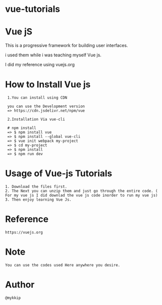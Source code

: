 # vue-tutorials

# Vue jS
This is a progressive framework for building user interfaces. 

i used them while i was teaching myself Vue js.

I did my reference using vuejs.org

# How to Install Vue js
 	 
 	 1.You can install using CDN

 	 you can use the Development version
 	 => https://cdn.jsdelivr.net/npm/vue

 	 2.Installation Via vue-cli

 	 # npm install
 	 => $ npm install vue
 	 => $ npm install --global vue-cli
 	 => $ vue init webpack my-project
 	 => $ cd my-project
 	 => $ npm install
 	 => $ npm run dev
# Usage of Vue-js Tutorials

	1. Download the files first.
	2. The Next you can unzip them and just go through the entire code. ( For my vue js I did downlad the vue js code inorder to run my vue js)
	3. Then enjoy learning Vue Js.

# Reference 

	https://vuejs.org

# Note

	You can use the codes used Here anywhere you desire.

# Author

	@mykkip
